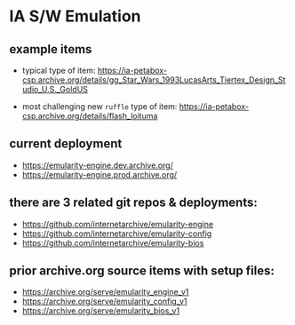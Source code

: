 # IA S/W Emulation

## example items
- typical type of item:
https://ia-petabox-csp.archive.org/details/gg_Star_Wars_1993LucasArts_Tiertex_Design_Studio_U.S._GoldUS

- most challenging new `ruffle` type of item:
https://ia-petabox-csp.archive.org/details/flash_loituma

## current deployment
- https://emularity-engine.dev.archive.org/
- https://emularity-engine.prod.archive.org/

## there are 3 related git repos & deployments:
- https://github.com/internetarchive/emularity-engine
- https://github.com/internetarchive/emularity-config
- https://github.com/internetarchive/emularity-bios

## prior archive.org source items with setup files:
- https://archive.org/serve/emularity_engine_v1
- https://archive.org/serve/emularity_config_v1
- https://archive.org/serve/emularity_bios_v1



